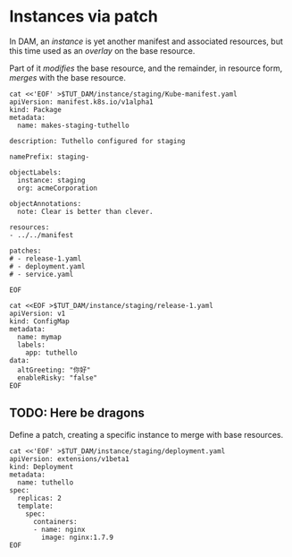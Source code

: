 # Instances via patch

In DAM, an _instance_ is yet another manifest and
associated resources, but this time used as an
_overlay_ on the base resource.

Part of it _modifies_
the base resource, and the remainder, in resource form,
_merges_ with the base resource.


<!-- @makePatchManifest -->
```
cat <<'EOF' >$TUT_DAM/instance/staging/Kube-manifest.yaml
apiVersion: manifest.k8s.io/v1alpha1
kind: Package
metadata:
  name: makes-staging-tuthello

description: Tuthello configured for staging

namePrefix: staging-

objectLabels:
  instance: staging
  org: acmeCorporation

objectAnnotations:
  note: Clear is better than clever.

resources:
- ../../manifest

patches:
# - release-1.yaml
# - deployment.yaml
# - service.yaml

EOF
```

<!-- @mapForRelease1 @test -->
```
cat <<EOF >$TUT_DAM/instance/staging/release-1.yaml
apiVersion: v1
kind: ConfigMap
metadata:
  name: mymap
  labels:
    app: tuthello
data:
  altGreeting: "你好"
  enableRisky: "false"
EOF
```

## TODO: Here be dragons

Define a patch, creating a specific instance to merge with base resources.

<!-- @makePatchedDeployment -->
```
cat <<'EOF' >$TUT_DAM/instance/staging/deployment.yaml
apiVersion: extensions/v1beta1
kind: Deployment
metadata:
  name: tuthello
spec:
  replicas: 2
  template:
    spec:
      containers:
      - name: nginx
        image: nginx:1.7.9
EOF
```
